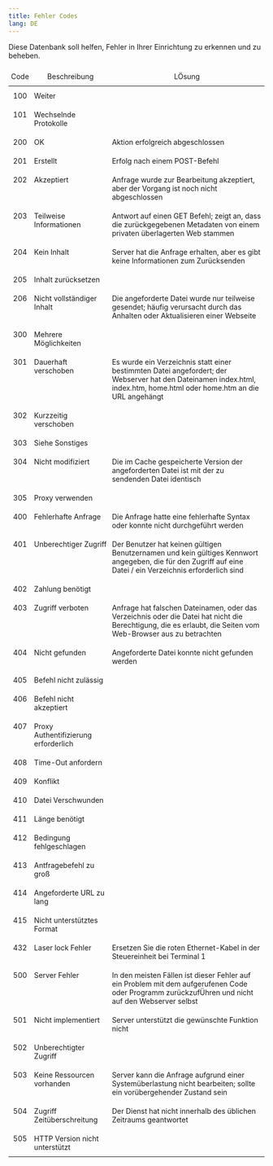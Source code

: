 ```yaml
---
title: Fehler Codes
lang: DE
---
```


Diese Datenbank soll helfen, Fehler in Ihrer Einrichtung zu erkennen und zu beheben.

<style type="text/css">
.tg  {border-collapse:collapse;border-spacing:0;margin:0px auto;}
.tg td{border-style:solid;border-width:0px;font-size:14px;overflow:hidden;
  padding:10px 5px;word-break:normal;}
.tg th{border-style:solid;border-width:0px;font-size:14px;font-weight:normal;
  overflow:hidden;padding:10px 5px;word-break:normal;}
.tg .tg-baqh{text-align:center;vertical-align:top}
.tg .tg-u5z2{font-family:inherit;text-align:center;vertical-align:top}
.tg .tg-0lax{text-align:left;vertical-align:top}
tr:hover {background-color: coral;}
</style>
<table class="tg">
<thead>
  <tr>
    <th class="tg-u5z2">Code</th>
    <th class="tg-baqh">Beschreibung</th>
    <th class="tg-baqh">L&Oumlsung</th>
  </tr>
</thead>
<tbody>
  <tr>
    <td class="tg-baqh">100</td>
    <td class="tg-0lax">Weiter</td>
    <td class="tg-0lax"></td>
  </tr>
  <tr>
    <td class="tg-baqh">101</td>
    <td class="tg-0lax">Wechselnde Protokolle</td>
    <td class="tg-0lax"></td>
  </tr>
  <tr>
    <td class="tg-baqh">200</td>
    <td class="tg-0lax">OK</td>
    <td class="tg-0lax">Aktion erfolgreich abgeschlossen</td>
  </tr>
  <tr>
    <td class="tg-baqh">201</td>
    <td class="tg-0lax">Erstellt</td>
    <td class="tg-0lax">Erfolg nach einem POST-Befehl</td>
  </tr>
  <tr>
    <td class="tg-baqh">202</td>
    <td class="tg-0lax">Akzeptiert</td>
    <td class="tg-0lax">Anfrage wurde zur Bearbeitung akzeptiert, aber der Vorgang ist noch nicht abgeschlossen</td>
  </tr>
  <tr>
    <td class="tg-baqh">203</td>
    <td class="tg-0lax">Teilweise Informationen</td>
    <td class="tg-0lax">Antwort auf einen GET Befehl; zeigt an, dass die zurückgegebenen Metadaten von einem privaten überlagerten Web stammen</td>
  </tr>
  <tr>
    <td class="tg-baqh">204</td>
    <td class="tg-0lax">Kein Inhalt</td>
    <td class="tg-0lax">Server hat die Anfrage erhalten, aber es gibt keine Informationen zum Zurücksenden</td>
  </tr>
  <tr>
    <td class="tg-baqh">205</td>
    <td class="tg-0lax">Inhalt zurücksetzen</td>
    <td class="tg-0lax"></td>
  </tr>
  <tr>
    <td class="tg-baqh">206</td>
    <td class="tg-0lax">Nicht vollständiger Inhalt</td>
    <td class="tg-0lax">Die angeforderte Datei wurde nur teilweise gesendet; häufig verursacht durch das Anhalten oder Aktualisieren einer Webseite</td>
  </tr>
  <tr>
    <td class="tg-baqh">300</td>
    <td class="tg-0lax">Mehrere Möglichkeiten</td>
    <td class="tg-0lax"></td>
  </tr>
  <tr>
    <td class="tg-baqh">301</td>
    <td class="tg-0lax">Dauerhaft verschoben</td>
    <td class="tg-0lax">Es wurde ein Verzeichnis statt einer bestimmten Datei angefordert; der Webserver hat den Dateinamen index.html, index.htm, home.html oder home.htm an die URL angehängt</td>
  </tr>
  <tr>
    <td class="tg-baqh">302</td>
    <td class="tg-0lax">Kurzzeitig verschoben</td>
    <td class="tg-0lax"></td>
  </tr>
  <tr>
    <td class="tg-baqh">303</td>
    <td class="tg-0lax">Siehe Sonstiges</td>
    <td class="tg-0lax"></td>
  </tr>
  <tr>
    <td class="tg-baqh">304</td>
    <td class="tg-0lax">Nicht modifiziert</td>
    <td class="tg-0lax">Die im Cache gespeicherte Version der angeforderten Datei ist mit der zu sendenden Datei identisch</td>
  </tr>
  <tr>
    <td class="tg-baqh">305</td>
    <td class="tg-0lax">Proxy verwenden</td>
    <td class="tg-0lax"></td>
  </tr>
  <tr>
    <td class="tg-baqh">400</td>
    <td class="tg-0lax">Fehlerhafte Anfrage</td>
    <td class="tg-0lax">Die Anfrage hatte eine fehlerhafte Syntax oder konnte nicht durchgeführt werden</td>
  </tr>
  <tr>
    <td class="tg-baqh">401</td>
    <td class="tg-0lax">Unberechtiger Zugriff</td>
    <td class="tg-0lax">Der Benutzer hat keinen gültigen Benutzernamen und kein gültiges Kennwort angegeben, die für den Zugriff auf eine Datei / ein Verzeichnis erforderlich sind</td>
  </tr>
  <tr>
    <td class="tg-baqh">402</td>
    <td class="tg-0lax">Zahlung ben&oumltigt </td>
    <td class="tg-0lax"></td>
  </tr>
  <tr>
    <td class="tg-baqh">403</td>
    <td class="tg-0lax">Zugriff verboten</td>
    <td class="tg-0lax">Anfrage hat falschen Dateinamen, oder das Verzeichnis oder die Datei hat nicht die Berechtigung, die es erlaubt, die Seiten vom Web-Browser aus zu betrachten</td>
  </tr>
  <tr>
    <td class="tg-baqh">404</td>
    <td class="tg-0lax">Nicht gefunden</td>
    <td class="tg-0lax">Angeforderte Datei konnte nicht gefunden werden</td>
  </tr>
  <tr>
    <td class="tg-baqh">405</td>
    <td class="tg-0lax">Befehl nicht zul&aumlssig</td>
    <td class="tg-0lax"></td>
  </tr>
  <tr>
    <td class="tg-baqh">406</td>
    <td class="tg-0lax">Befehl nicht akzeptiert</td>
    <td class="tg-0lax"></td>
  </tr>
  <tr>
    <td class="tg-baqh">407</td>
    <td class="tg-0lax">Proxy Authentifizierung  erforderlich</td>
    <td class="tg-0lax"></td>
  </tr>
  <tr>
    <td class="tg-baqh">408</td>
    <td class="tg-0lax">Time-Out anfordern</td>
    <td class="tg-0lax"></td>
  </tr>
  <tr>
    <td class="tg-baqh">409</td>
    <td class="tg-0lax">Konflikt</td>
    <td class="tg-0lax"></td>
  </tr>
  <tr>
    <td class="tg-baqh">410</td>
    <td class="tg-0lax">Datei Verschwunden</td>
    <td class="tg-0lax"></td>
  </tr>
  <tr>
    <td class="tg-baqh">411</td>
    <td class="tg-0lax">L&aumlnge benötigt</td>
    <td class="tg-0lax"></td>
  </tr>
  <tr>
    <td class="tg-baqh">412</td>
    <td class="tg-0lax">Bedingung fehlgeschlagen</td>
    <td class="tg-0lax"></td>
  </tr>
  <tr>
    <td class="tg-baqh">413</td>
    <td class="tg-0lax">Antfragebefehl zu groß</td>
    <td class="tg-0lax"></td>
  </tr>
  <tr>
    <td class="tg-baqh">414</td>
    <td class="tg-0lax">Angeforderte URL zu lang</td>
    <td class="tg-0lax"></td>
  </tr>
  <tr>
    <td class="tg-baqh">415</td>
    <td class="tg-0lax">Nicht unterstütztes Format</td>
    <td class="tg-0lax"></td>
  </tr>
  <tr>
    <td class="tg-baqh">432</td>
    <td class="tg-0lax">Laser lock Fehler</td>
    <td class="tg-0lax">Ersetzen Sie die roten Ethernet-Kabel in der Steuereinheit bei Terminal 1</td>
  </tr>
  <tr>
    <td class="tg-baqh">500</td>
    <td class="tg-0lax">Server Fehler</td>
    <td class="tg-0lax">In den meisten Fällen ist dieser Fehler auf ein Problem mit dem aufgerufenen Code oder Programm zurückzuf&Uumlhren und nicht auf den Webserver selbst</td>
  </tr>
  <tr>
    <td class="tg-baqh">501</td>
    <td class="tg-0lax">Nicht implementiert</td>
    <td class="tg-0lax">Server unterstützt die gewünschte Funktion nicht</td>
  </tr>
  <tr>
    <td class="tg-baqh">502</td>
    <td class="tg-0lax">Unberechtigter Zugriff</td>
    <td class="tg-0lax"></td>
  </tr>
  <tr>
    <td class="tg-baqh">503</td>
    <td class="tg-0lax">Keine Ressourcen vorhanden</td>
    <td class="tg-0lax">Server kann die Anfrage aufgrund einer Systemüberlastung nicht bearbeiten; sollte ein vorübergehender Zustand sein</td>
  </tr>
  <tr>
    <td class="tg-baqh">504</td>
    <td class="tg-0lax">Zugriff Zeitüberschreitung</td>
    <td class="tg-0lax">Der Dienst hat nicht innerhalb des üblichen Zeitraums geantwortet</td>
  </tr>
  <tr>
    <td class="tg-baqh">505</td>
    <td class="tg-0lax">HTTP Version nicht unterstützt</td>
    <td class="tg-0lax"></td>
  </tr>
</tbody>
</table>